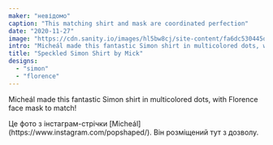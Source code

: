 ```yaml
---
maker: "невідомо"
caption: "This matching shirt and mask are coordinated perfection"
date: "2020-11-27"
image: "https://cdn.sanity.io/images/hl5bw8cj/site-content/fa6dc530445d2457e8b91320af38c4ef8389a369-750x750.jpg"
intro: "Micheál made this fantastic Simon shirt in multicolored dots, with Florence face mask to match!"
title: "Speckled Simon Shirt by Mick"
designs:
  - "simon"
  - "florence"
---
```


Micheál made this fantastic Simon shirt in multicolored dots, with Florence face mask to match!

<Note>
Це фото з інстаграм-стрічки [Micheál](https://www.instagram.com/popshaped/). Він розміщений тут з дозволу.
</Note>

